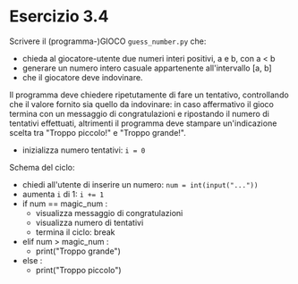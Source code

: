 # Esercizio 3.4
Scrivere il (programma-)GIOCO `guess_number.py` che:
* chieda al giocatore-utente due numeri interi positivi, a e b, con a < b
* generare un numero intero casuale appartenente all'intervallo [a, b]
* che il giocatore deve indovinare.

Il programma deve chiedere ripetutamente di fare un tentativo, controllando che il valore fornito sia quello da indovinare: in caso affermativo il gioco termina con un messaggio di congratulazioni e ripostando il numero di tentativi effettuati, altrimenti il programma deve stampare un'indicazione scelta tra "Troppo piccolo!" e "Troppo grande!".

* inizializza numero tentativi: `i = 0`

Schema del ciclo:
* chiedi all'utente di inserire un numero: `num = int(input("..."))`
* aumenta `i` di 1: `i += 1`
* if num == magic_num :
    * visualizza messaggio di congratulazioni
    * visualizza numero di tentativi
    * termina il ciclo: break
* elif num > magic_num :
    * print("Troppo grande")
* else :
    * print("Troppo piccolo")
